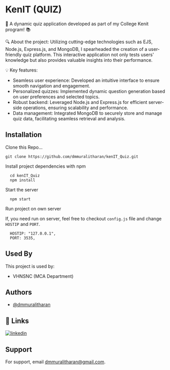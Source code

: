 # KenIT (QUIZ)

🚀 A dynamic quiz application developed as part of my College Kenit program! 📚

🔍 About the project:
Utilizing cutting-edge technologies such as EJS, Node.js, Express.js, and MongoDB, I spearheaded the creation of a user-friendly quiz platform. This interactive application not only tests users' knowledge but also provides valuable insights into their performance.

💡 Key features:

-   Seamless user experience: Developed an intuitive interface to ensure smooth navigation and engagement.
-   Personalized quizzes: Implemented dynamic question generation based on user preferences and selected topics.
-   Robust backend: Leveraged Node.js and Express.js for efficient server-side operations, ensuring scalability and performance.
-   Data management: Integrated MongoDB to securely store and manage quiz data, facilitating seamless retrieval and analysis.

## Installation

Clone this Repo...

```
git clone https://github.com/dmmuralitharan/kenIT_Quiz.git
```

Install project dependencies with npm

```
  cd kenIT_Quiz
  npm install
```

Start the server

```
  npm start
```

Run project on own server

If, you need run on server, feel free to checkout `config.js` file and change `HOSTIP` and `PORT`.

```
  HOSTIP: "127.0.0.1",
  PORT: 3535,
```

## Used By

This project is used by:

-   VHNSNC (MCA Department)

## Authors

-   [@dmmuralitharan](https://www.github.com/dmmuralitharan)

## 🔗 Links

[![linkedin](https://img.shields.io/badge/linkedin-0A66C2?style=for-the-badge&logo=linkedin&logoColor=white)](https://www.linkedin.com/)

## Support

For support, email dmmuralitharan@gmail.com.

